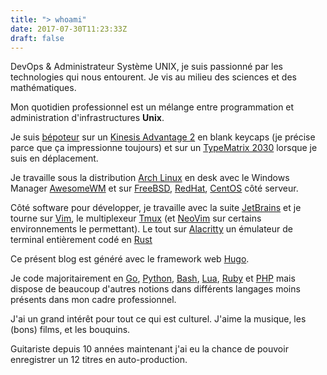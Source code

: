 ```yaml
---
title: "> whoami"
date: 2017-07-30T11:23:33Z
draft: false
---
```


DevOps & Administrateur Système UNIX, je suis passionné par les technologies qui nous entourent. Je vis au milieu des sciences et des mathématiques.  

Mon quotidien professionnel est un mélange entre programmation et administration d'infrastructures **Unix**.  

Je suis [bépoteur](http://bepo.fr/wiki/Accueil) sur un [Kinesis Advantage 2](https://www.kinesis-ergo.com/shop/advantage2/) en blank keycaps (je précise parce que ça impressionne toujours) et sur un [TypeMatrix 2030](http://typematrix.com/bepo/) lorsque je suis en déplacement.  

Je travaille sous la distribution [Arch Linux](https://www.archlinux.org/) en desk avec le Windows Manager [AwesomeWM](https://awesomewm.org/) et sur [FreeBSD](http://freebsd.org/), [RedHat](https://www.redhat.com/en), [CentOS](https://www.centos.org/) côté serveur.  

Côté software pour développer, je travaille avec la suite [JetBrains](http://jetbrains.com/) et je tourne sur [Vim](http://www.vim.org/), le multiplexeur [Tmux](https://tmux.github.io/) (et [NeoVim](https://neovim.io/) sur certains environnements le permettant). Le tout sur [Alacritty](https://wiki.archlinux.org/index.php/Rxvt-unicode) un émulateur de terminal entièrement codé en [Rust](https://www.rust-lang.org/fr-FR/)  

Ce présent blog est généré avec le framework web [Hugo](https://gohugo.io/).

Je code majoritairement en [Go](https://golang.org/), [Python](https://www.python.org/), [Bash](https://www.gnu.org/software/bash/), [Lua](https://www.lua.org/), [Ruby](https://www.ruby-lang.org/en/) et [PHP](https://secure.php.net/) mais dispose de beaucoup d'autres notions dans différents langages moins présents dans mon cadre professionnel.  

J'ai un grand intérêt pour tout ce qui est culturel. J'aime la musique, les (bons) films, et les bouquins.  

Guitariste depuis 10 années maintenant j'ai eu la chance de pouvoir enregistrer un 12 titres en auto-production.
